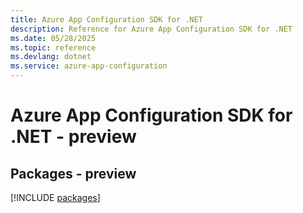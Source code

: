 ```yaml
---
title: Azure App Configuration SDK for .NET
description: Reference for Azure App Configuration SDK for .NET
ms.date: 05/28/2025
ms.topic: reference
ms.devlang: dotnet
ms.service: azure-app-configuration
---
```

# Azure App Configuration SDK for .NET - preview
## Packages - preview
[!INCLUDE [packages](app-configuration-index.md)]